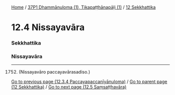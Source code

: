 
[Home](/) / [37P1 Dhammānuloma (1), Tikapaṭṭhānapāḷi (1)](../../37P1.md) / [12 Sekkhattika](../12.md)

# 12.4 Nissayavāra

### Sekkhattika

### Nissayavāra

---

1752. (Nissayavāro paccayavārasadiso.)



[Go to previous page (12.3.4 Paccayapaccanīyānuloma)](12.3/12.3.4.md) / [Go to parent page (12 Sekkhattika)](../12.md) / [Go to next page (12.5 Saṃsaṭṭhavāra)](12.5.md)


